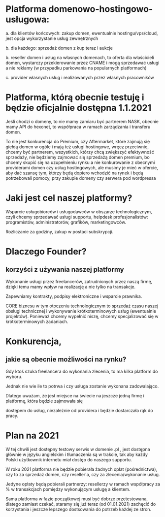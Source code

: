 # Platforma domenowo-hostingowo-usługowa:

a. dla klientów końcowych: zakup domen, ewentualnie hostingu/vps/cloud, jest opcja wykorzystanie usług zewnętrznych

b. dla każdego: sprzedaż domen z kup teraz i aukcje

b. reseller domen i usług na własnych domenach, to oferta dla właścicieli domen, wystarczy przekierowanie przez CNAME i mogą sprzedawać usługi a nie reklamy (w przypadku parkowania na popularnych platformach)

c. provider własnych usług i realizowanych przez własnych pracowników

 

# Platforma, którą obecnie testuję i będzie oficjalnie dostępna 1.1.2021

Jeśli chodzi o domeny, to nie mamy zamiaru być partnerem NASK, obecnie mamy API do hexonet, to współpraca w ramach zarządzania i transferu domen.

To nie jest konkurencja do Premium, czy Aftermarket, które zajmują się giełdą domen w ogóle i mają też usługi hostingowe, wręcz przeciwnie, chcemy być partnerem, wszystkich, którzy chcą zwiększyć efektywność sprzedaży, nie będziemy zajmować się sprzedażą domen premium, bo chcemy skupić się na uzupełnieniu rynku a nie konkurowanie z obecnymi providerami domen czy usług hostingowych, ale musimy je mieć w ofercie, aby dać szansę tym, którzy będą dopiero wchodzić na rynek i będą potrzebowali pomocy, przy zakupie domeny czy serwera pod wordpressa

 

# Jaki jest cel naszej platformy?

Wsparcie usługobiorców i usługodawców w obszarze technologicznym, czyli chcemy sprzedawać usługi supportu, helpdesk profesjonalistów: programistów, administratorów, grafików, marketingowców.

Rozliczanie za godziny, zakup w postaci subskrypcji.

 

# Dlaczego Founder?
## korzyści z używania naszej platformy

Wykonanie usługi przez freelancerów, zatrudnionych przez naszą firmę, dzięki temu mamy wpływ na realizację a nie tylko  na transakcje.

Zapewniamy kontrakty, podpisy elektroniczne i wsparcie prawnika.

CORE biznesu w tym otoczeniu technologicznym to sprzedaż czasu naszej obsługi technicznej i wykonywanie krótkoterminowych usług (ewentualnie projektów). Ponieważ chcemy wypełnić niszę, chcemy specjalizować się w krótkoterminowych zadaniach.

 

# Konkurencja,
## jakie są obecnie możliwości na rynku?

Gdy ktoś szuka freelancera do wykonania zlecenia, to ma kilka platform do wyboru.

Jednak nie wie ile to potrwa i czy usługa zostanie wykonana zadowalająco.

Dlatego uważam, że jest miejsce na świecie na jeszcze jedną firmę i platformę, która będzie zajmowała się

dostępem do usług, niezależnie od providera i będzie dostarczała rąk do pracy.

 

# Plan na 2021

W tej chwili jest dostępny testowy serwis w domenie .pl , jest dostępna głównie w języku angielskim i tłumaczenia są w trakcie, tak aby każdy Polski użytkownik internetu miał dostęp do naszego supportu.

W roku 2021 platforma nie będzie pobierała żadnych opłat (pośrednictwa), czy to za sprzedaż domen, czy reseller'a, czy za zlecenia/wykonanie usług.

Jedyne opłaty będą pobierali partnerzy: resellerzy w ramach współpracy za % w transakcjach pomiędzy wykonującym usługę a klientem.

Sama platforma w fazie początkowej musi być dobrze przetestowana, dlatego zamiast czekać, staramy się już teraz (od 01.01.2021) zachęcić do korzystania i jeszcze lepszego dostsowania do potrzeb każdej ze stron.

